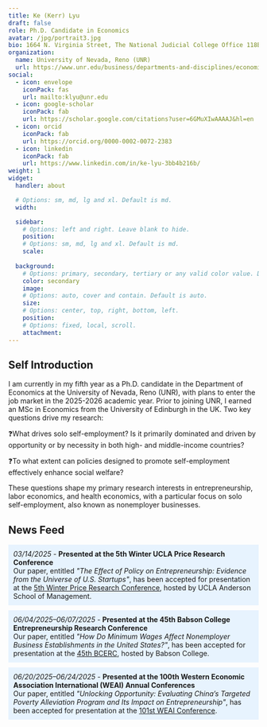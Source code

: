 ```yaml
---
title: Ke (Kerr) Lyu
draft: false
role: Ph.D. Candidate in Economics
avatar: /jpg/portrait3.jpg
bio: 1664 N. Virginia Street, The National Judicial College Office 118B, Reno, NV 89557 
organization:
  name: University of Nevada, Reno (UNR)
  url: https://www.unr.edu/business/departments-and-disciplines/economics
social:
  - icon: envelope
    iconPack: fas
    url: mailto:klyu@unr.edu
  - icon: google-scholar
    iconPack: fab
    url: https://scholar.google.com/citations?user=6GMuXIwAAAAJ&hl=en
  - icon: orcid
    iconPack: fab
    url: https://orcid.org/0000-0002-0072-2383
  - icon: linkedin
    iconPack: fab
    url: https://www.linkedin.com/in/ke-lyu-3bb4b216b/
weight: 1
widget:
  handler: about

  # Options: sm, md, lg and xl. Default is md.
  width:

  sidebar:
    # Options: left and right. Leave blank to hide.
    position:
    # Options: sm, md, lg and xl. Default is md.
    scale:
  
  background:
    # Options: primary, secondary, tertiary or any valid color value. Default is primary.
    color: secondary
    image:
    # Options: auto, cover and contain. Default is auto.
    size:
    # Options: center, top, right, bottom, left.
    position:
    # Options: fixed, local, scroll.
    attachment: 
---
```


## Self Introduction

I am currently in my fifth year as a Ph.D. candidate in the Department of Economics at the University of Nevada, Reno (UNR), with plans to enter the job market in the 2025-2026 academic year. Prior to joining UNR, I earned an MSc in Economics from the University of Edinburgh in the UK. Two key questions drive my research:

❓What drives solo self-employment? Is it primarily dominated and driven by opportunity or by necessity in both high- and middle-income countries?

❓To what extent can policies designed to promote self-employment effectively enhance social welfare?

These questions shape my primary research interests in entrepreneurship, labor economics, and health economics, with a particular focus on solo self-employment, also known as nonemployer businesses.

## News Feed

<div class="news-item" style="background-color: #e7f3fe; padding: 10px; margin-bottom: 10px;">
  <em>03/14/2025</em> - <strong>Presented at the 5th Winter UCLA Price Research Conference</strong><br>
  Our paper, entitled <em>"The Effect of Policy on Entrepreneurship: Evidence from the Universe of U.S. Startups"</em>, has been accepted for presentation at the 
  <a href="https://www.anderson.ucla.edu/about/centers/impactanderson/events"><span style="text-decoration: underline;">5th</span> Winter Price Research Conference</a>, hosted by UCLA Anderson School of Management.
</div>

<div class="news-item" style="background-color: #e7f3fe; padding: 10px; margin-bottom: 10px;">
  <em>06/04/2025–06/07/2025</em> - <strong>Presented at the 45th Babson College Entrepreneurship Research Conference</strong><br>
  Our paper, entitled <em>"How Do Minimum Wages Affect Nonemployer Business Establishments in the United States?"</em>, has been accepted for presentation at the 
  <a href="https://www.babson.edu/entrepreneurship-center/thought-leadership/babson-college-entrepreneurship-research-conference-bcerc/2025-bcerc-babson-college/"><span style="text-decoration: underline;">45th</span> BCERC</a>, hosted by Babson College.
</div>

<div class="news-item" style="background-color: #e7f3fe; padding: 10px; margin-bottom: 10px;">
  <em>06/20/2025–06/24/2025</em> - <strong>Presented at the 100th Western Economic Association International (WEAI) Annual Conferences</strong><br>
  Our paper, entitled <em>"Unlocking Opportunity: Evaluating China’s Targeted
Poverty Alleviation Program and Its Impact on Entrepreneurship"</em>, has been accepted for presentation at the 
  <a href="https://www.weai.org/annual-conference"><span style="text-decoration: underline;">101st</span> WEAI Conference</a>.
</div>
